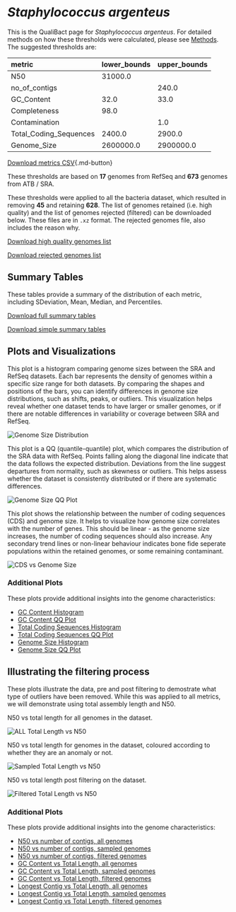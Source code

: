# *Staphylococcus argenteus*

This is the QualiBact page for *Staphylococcus argenteus*. For detailed methods on how these thresholds were calculated, please see [Methods](../../methods.md).
The suggested thresholds are: 

| metric                 | lower_bounds   | upper_bounds   |
|:-----------------------|:---------------|:---------------|
| N50                    | 31000.0        |                |
| no_of_contigs          |                | 240.0          |
| GC_Content             | 32.0           | 33.0           |
| Completeness           | 98.0           |                |
| Contamination          |                | 1.0            |
| Total_Coding_Sequences | 2400.0         | 2900.0         |
| Genome_Size            | 2600000.0      | 2900000.0      |

[Download metrics CSV](Staphylococcus_argenteus_metrics.csv){.md-button}


These thresholds are based on **17** genomes from RefSeq and **673** genomes from ATB / SRA.

These thresholds were applied to all the bacteria dataset, which resulted in removing **45** and retaining **628**.
The list of genomes retained (i.e. high quality) and the list of genomes rejected (filtered) can be downloaded below. These files are in `.xz` format. The rejected genomes file, also includes the reason why.

[Download high quality genomes list](Staphylococcus_argenteus_high_quality_genomes.csv.xz)


[Download rejected genomes list](Staphylococcus_argenteus_filtered_out_genomes.csv.xz)



## Summary Tables
These tables provide a summary of the distribution of each metric, including SDeviation, Mean, Median, and Percentiles.

[Download full summary tables](summary.csv)

[Download simple summary tables](selected_summary.csv)

## Plots and Visualizations

This plot is a histogram comparing genome sizes between the SRA and RefSeq datasets. Each bar represents the density of genomes within a specific size range for both datasets. By comparing the shapes and positions of the bars, you can identify differences in genome size distributions, such as shifts, peaks, or outliers. This visualization helps reveal whether one dataset tends to have larger or smaller genomes, or if there are notable differences in variability or coverage between SRA and RefSeq.

![Genome Size Distribution](Genome_Size_refseq_histogram_kde.png)

This plot is a QQ (quantile-quantile) plot, which compares the distribution of the SRA data with RefSeq. Points falling along the diagonal line indicate that the data follows the expected distribution. Deviations from the line suggest departures from normality, such as skewness or outliers. This helps assess whether the dataset is consistently distributed or if there are systematic differences.

![Genome Size QQ Plot](Genome_Size_refseq_qqplot.png)

This plot shows the relationship between the number of coding sequences (CDS) and genome size. It helps to visualize how genome size correlates with the number of genes. This should be linear - as the genome size increases, the number of coding sequences should also increase. Any secondary trend lines or non-linear behaviour indicates bone fide seperate populations within the retained genomes, or some remaining contaminant. 

![CDS vs Genome Size](Staphylococcus_argenteus_CDS_vs_Genome_Size.png)

### Additional Plots

These plots provide additional insights into the genome characteristics:

- [GC Content Histogram](GC_Content_refseq_histogram_kde.png)
- [GC Content QQ Plot](GC_Content_refseq_qqplot.png)
- [Total Coding Sequences Histogram](Total_Coding_Sequences_refseq_histogram_kde.png)
- [Total Coding Sequences QQ Plot](Total_Coding_Sequences_refseq_qqplot.png)
- [Genome Size Histogram](Genome_Size_refseq_histogram_kde.png)
- [Genome Size QQ Plot](Genome_Size_refseq_qqplot.png)
## Illustrating the filtering process
These plots illustrate the data, pre and post filtering to demostrate what type of outliers have been removed. While this was applied to all metrics, we will demonstrate using total assembly length and N50.

N50 vs total length for all genomes in the dataset.

![ALL Total Length vs N50](Staphylococcus_argenteus_all_total_length_N50.png)

N50 vs total length for genomes in the dataset, coloured according to whether they are an anomaly or not.

![Sampled Total Length vs N50](Staphylococcus_argenteus_sample_total_length_N50.png)

N50 vs total length post filtering on the dataset.

![Filtered Total Length vs N50](Staphylococcus_argenteus_filt_total_length_N50.png)

### Additional Plots

These plots provide additional insights into the genome characteristics:

- [N50 vs number of contigs, all genomes](Staphylococcus_argenteus_all_N50_number.png)
- [N50 vs number of contigs, sampled genomes](Staphylococcus_argenteus_sample_N50_number.png)
- [N50 vs number of contigs, filtered genomes](Staphylococcus_argenteus_filt_N50_number.png)
- [GC Content vs Total Length, all genomes](Staphylococcus_argenteus_all_total_length_GC_Content.png)
- [GC Content vs Total Length, sampled genomes](Staphylococcus_argenteus_sample_total_length_GC_Content.png)
- [GC Content vs Total Length, filtered genomes](Staphylococcus_argenteus_filt_total_length_GC_Content.png)
- [Longest Contig vs Total Length, all genomes](Staphylococcus_argenteus_all_total_length_longest.png)
- [Longest Contig vs Total Length, sampled genomes](Staphylococcus_argenteus_sample_total_length_longest.png)
- [Longest Contig vs Total Length, filtered genomes](Staphylococcus_argenteus_filt_total_length_longest.png)
